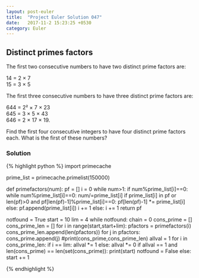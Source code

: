 ```yaml
---
layout: post-euler
title:  "Project Euler Solution 047"
date:   2017-11-2 15:23:25 +0530
category: Euler
---
```


<h2>Distinct primes factors</h2>
<div><p>The first two consecutive numbers to have two distinct prime factors are:</p><p>14 = 2 × 7<br/>15 = 3 × 5</p><p>The first three consecutive numbers to have three distinct prime factors are:</p><p>644 = 2² × 7 × 23<br/>645 = 3 × 5 × 43<br/>646 = 2 × 17 × 19.</p><p>Find the first four consecutive integers to have four distinct prime factors each. What is the first of these numbers?</p></div>

### Solution

{% highlight python %}
import primecache

prime_list = primecache.primelist(150000)

def primefactors(num):
    pf = []
    i = 0
    while num>1:
        if num%prime_list[i]==0:
            while num%prime_list[i]==0:
                num/=prime_list[i]
                if prime_list[i] in pf or len(pf)>0 and pf[len(pf)-1]%prime_list[i]==0:
                    pf[len(pf)-1] *= prime_list[i]
                else:
                    pf.append(prime_list[i])
            i += 1
        else:
            i += 1
    return pf


notfound = True
start = 10
lim = 4
while notfound:
    chain = 0
    cons_prime = []
    cons_prime_len = []
    for i in range(start,start+lim):
        pfactors = primefactors(i)
        cons_prime_len.append(len(pfactors))
        for j in pfactors:
            cons_prime.append(j)
    #print(cons_prime,cons_prime_len)
    allval = 1
    for i in cons_prime_len:
        if i == lim:
            allval *= 1
        else:
            allval *= 0
    if allval == 1 and len(cons_prime) == len(set(cons_prime)):
        print(start)
        notfound = False
    else:
        start += 1

{% endhighlight %}
